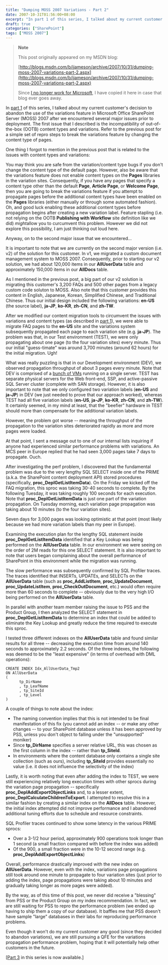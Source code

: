```yaml
---
title: "Dumping MOSS 2007 Variations - Part 2"
date: 2007-10-31T01:56:00+08:00
excerpt: "In part 1 of this series, I talked about my current customer's decision to abandon the use of the variations feature in Microsoft Office SharePoint Server (MOSS) 2007 after we encountered several major issues prior to deployment. The first issue that..."
draft: true
categories: ["SharePoint"]
tags: ["MOSS 2007"]
---
```


> **Note**
>
> This post originally appeared on my MSDN blog:
>
> [http://blogs.msdn.com/b/jjameson/archive/2007/10/31/dumping-moss-2007-variations-part-2.aspx](http://blogs.msdn.com/b/jjameson/archive/2007/10/31/dumping-moss-2007-variations-part-2.aspx)
>
> Since
> [I no longer work for Microsoft](/blog/jjameson/2011/09/02/last-day-with-microsoft), I have copied it here in case that blog
> ever goes away.

In [part 1](/blog/jjameson/2007/10/30/dumping-moss-2007-variations-part-1) of this series, I talked about my current customer's decision to abandon  the use of the variations feature in Microsoft Office SharePoint Server (MOSS) 2007  after we encountered several major issues prior to deployment. The first issue that  I described is the incompatibility of out-of-the-box (OOTB) content types and variations.  Refer to the previous post for a simple set of repro steps to break the variations  feature by changing the content type of pages.

One thing I forgot to mention in the previous post that is related to the issues  with content types and variations:

You may think you are safe from the variation/content type bugs if you don't  change the content type of the default page. However, also be aware that the variations  feature does not enable content types on the **Pages** libraries in  the variation sites. Consequently, if you have any pages that specify a content  type other than the default **Page**, **Article Page**,  or **Welcome Page**, then you are going to break the variations feature  if you attempt to propagate pages before the additional content types have been  enabled on the **Pages** libraries (either manually or through some  automated fashion). Oh, and good luck enabling these additional content types before  propagation begins after creating a new variation label. Feature stapling (i.e.  not relying on the OOTB **Publishing with Workflow** site definition  like we did) *might*allow you to curcumvent this problem. However we did  not explore this possibility, I am just thinking out loud here.

Anyway, on to the second major issue that we encountered...

It is important to note that we are currently on the second major version (i.e.  v2) of the solution for this customer. In v1, we migrated a custom document management  system to MOSS 2007. Consequently, prior to starting our v2 solution, we had about  120,000 items in our **AllUserData** table and approximately 150,000  items in our **AllDocs** table.

As I mentioned in the previous post, a big part of our v2 solution is migrating  this customer's 3,200 FAQs and 500 other pages from a legacy custom code soluton  to MOSS. Also note that this customer provides this content in English, Japanese,  Korean, Simplified Chinese, and Traditional Chinese. Thus our initial design included  the following variations: **en-US** (the source label), **ja-JP**, **ko-KR**, **zh-CN**, and **zh-TW**.

After we modified our content migration tools to circumvent the issues with variations  and content types (as described in [part 1](/blog/jjameson/2007/10/30/dumping-moss-2007-variations-part-1)), we were able to migrate FAQ pages to the **en-US** site  and the variations system subsequently propagated each page to each variation site  (e.g. **ja-JP**). The problem was that, in our Test environment (TEST),  we were only propagating about one page (to the four variation sites) every minute.  Thus our initial "guess-timate" was around 3,700 minutes (around 62 hours) for the  initial migration. Ugh!

What was really puzzling is that in our Development environment (DEV), we observed  propagation throughput of about 3 pages every minute. Note that DEV is comprised  of a [bunch of VMs](/blog/jjameson/2007/06/09/moss-development-environment-and-windows-update-bug) running on a single server. TEST has separate physical servers  for the Web front-end, SSP, and active-passive SQL Server cluster (complete with  SAN storage). However, it is also important to note that we only configured two  variation labels (**en-US** and **ja-JP**) in DEV (we just needed to prove that our approach worked), whereas TEST  had all five variation labels (**en-US**, **ja-JP**, **ko-KR**, **zh-CN**, and **zh-TW**). It  certainly seemed, in my mind at least, that the "beefier" hardware in TEST should  more than compensate for the additional variation labels.

However, the problem got worse -- meaning the throughput of the propagation to  the variation sites deteriorated rapidly as more and more pages were loaded.

At that point, I sent a message out to one of our internal lists inquiring if  anyone had experienced similar performance problems with variations. An MCS peer  in Europe replied that he had seen 3,000 pages take 7 days to propagate. Ouch.

After investigating the perf problem, I discovered that the fundamental problem  was due to the very lengthy SQL SELECT inside one of the PRIME (a.k.a. the SharePoint  content deployment API) stored procedures (specifically, **proc\_DeplGetListItemData**).  On the Friday we kicked off the FAQ migration, this sproc was taking 30-40 seconds  to complete. By the following Tuesday, it was taking roughly 100 seconds for each  execution. Note that **proc\_DeplGetListItemData** is just one part  of the variation propagation. On Tuesday morning, each variation page propagation  was taking about 10 minutes (to the four variation sites).

Seven days for 3,000 pages was looking optimistic at that point (most likely  because we had more variation labels than my peer in Europe).

Examining the execution plan for the lengthy SQL statement inside **proc\_DeplGetListItemData**  identified that a Key Lookup was being performed on the **AllUserData**  table. In our environment we were seeing on the order of 2M reads for this one SELECT  statement. It is also important to note that users began complaining about the overall  performance of SharePoint in this environment while the migration was running.

The slow performance was subsequently confirmed by SQL Profiler traces. The traces  identified that INSERTs, UPDATEs, and SELECTs on the **AllUserData**  table (such as **proc\_AddListItem**, **proc\_UpdateDocument**, **proc\_UpdateListItem**, **proc\_CheckOutDocument**, etc.)  would often require more than 60 seconds to complete -- obviously due to the very  high I/O being performed on the **AllUserData** table.

In parallel with another team member raising the issue to PSS and the Product  Group, I then analyzed the SELECT statement in **proc\_DeplGetListItemData**  to determine an index that could be added to eliminate the Key Lookup and greatly  reduce the time required to execute this sproc.

I tested three different indexes on the **AllUserData** table and  found similar results for all three -- decreasing the execution time from around  140 seconds to approximately 2.2 seconds. Of the three indexes, the following was  deemed to be the "least expensive" (in terms of overhead with DML operations):

```
CREATE INDEX Idx_AllUserData_Tmp2
ON AllUserData
(
      tp_DirName
      , tp_LeafName
      , tp_SiteId
      , tp_Level
)
```

A couple of things to note about the index:

- The naming convention implies that this is not intended to be final manifestation
  of this fix (you cannot add an index -- or make any other changes -- to
  your SharePoint database unless it has been approved by PSS, unless you
  don't object to falling under the "unsupported" moniker)
- Since **tp\_DirName** specifies a server relative URL, this
  was chosen as the first column in the index -- rather than **tp\_SiteId**.
- In environments where the content database only contains a single site collection
  (such as ours), including **tp\_SiteId** provides essentially
  no value (i.e. it does not influence the selectivity of the index)

Lastly, it is worth noting that even after adding the index to TEST, we were  still experiencing relatively long execution times with other sprocs during the  variation page propagation -- specifically **proc\_DeplAddExportObjectLinks**  and, to a lesser extent, **proc\_DeplCalculateChildrenToExport**. I  attempted to resolve this in a similar fashion by creating a similar index on the **AllDocs** table. However, the initial index attempted did not improve  performance and I abandoned additional tuning efforts due to schedule and resource  constraints.

SQL Profiler traces continued to show some latency in the various PRIME sprocs:

- Over a 3-1/2 hour period, approximately 900 operations took longer than
  1 second (a small fraction compared with before the index was added)
- Of the 900, a small fraction were in the 10-12 second range (e.g.
  **proc\_DeplAddExportObjectLinks**)

Overall, performance drastically improved with the new index on **AllUserData**.  However, even with the index, variations page propagations still took around one  minute to propagate to four variation sites (just prior to adding the index, page  propagations were taking about 10 minutes and gradually taking longer as more pages  were added).

By the way, as of this time of this post, we never did receive a "blessing" from  PSS or the Product Group on my index recommendation. In fact, we are still waiting  for PSS to repro the performance problem (we ended up having to ship them a copy  of our database). It baffles me that PSS doesn't have sample "large" databases in  their labs for reproducing performance problems.

Even though it won't do my current customer any good (since they decided to abandon  variations), we are still pursuing a QFE for the variations propagation performance  problem, hoping that it will potentially help other customers in the future.

[[Part
3](/blog/jjameson/2007/11/02/dumping-moss-2007-variations-part-3) in this series is now available.]

